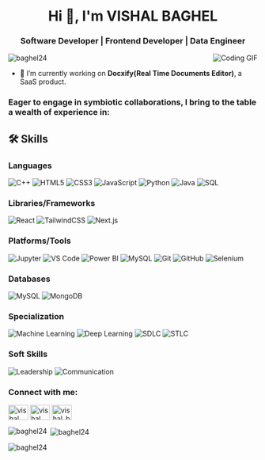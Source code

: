 <h1 align="center">Hi 👋, I'm VISHAL BAGHEL</h1>
<h3 align="center">Software Developer | Frontend Developer | Data Engineer</h3>
  <img align="right" src="https://media2.giphy.com/media/qgQUggAC3Pfv687qPC/giphy.gif" alt="Coding GIF" />


<p align="left"> <img src="https://komarev.com/ghpvc/?username=baghel24&label=Profile%20views&color=0e75b6&style=flat" alt="baghel24" /> </p>

- 🔭 I’m currently working on **Docxify(Real Time Documents Editor)**, a SaaS product.

<h3 align="left">Eager to engage in symbiotic collaborations, I bring to the table a wealth of experience in:</h3>

## 🛠 Skills

### Languages
![C++](https://img.shields.io/badge/C%2B%2B-00599C?style=for-the-badge&logo=c%2B%2B&logoColor=white)
![HTML5](https://img.shields.io/badge/HTML5-E34F26?style=for-the-badge&logo=html5&logoColor=white)
![CSS3](https://img.shields.io/badge/CSS3-1572B6?style=for-the-badge&logo=css3&logoColor=white)
![JavaScript](https://img.shields.io/badge/JavaScript-323330?style=for-the-badge&logo=javascript&logoColor=F7DF1E)
![Python](https://img.shields.io/badge/Python-3776AB?style=for-the-badge&logo=python&logoColor=white)
![Java](https://img.shields.io/badge/Java-ED8B00?style=for-the-badge&logo=java&logoColor=white)
![SQL](https://img.shields.io/badge/SQL-4479A1?style=for-the-badge&logo=sql&logoColor=white)

### Libraries/Frameworks
![React](https://img.shields.io/badge/React-20232A?style=for-the-badge&logo=react&logoColor=61DAFB)
![TailwindCSS](https://img.shields.io/badge/Tailwind_CSS-38B2AC?style=for-the-badge&logo=tailwind-css&logoColor=white)
![Next.js](https://img.shields.io/badge/Next.js-000000?style=for-the-badge&logo=nextdotjs&logoColor=white)

### Platforms/Tools
![Jupyter](https://img.shields.io/badge/Jupyter-F37626?style=for-the-badge&logo=jupyter&logoColor=white)
![VS Code](https://img.shields.io/badge/Visual_Studio_Code-0078D4?style=for-the-badge&logo=visual%20studio%20code&logoColor=white)
![Power BI](https://img.shields.io/badge/Power_BI-F2C811?style=for-the-badge&logo=power%20bi&logoColor=black)
![MySQL](https://img.shields.io/badge/MySQL-4479A1?style=for-the-badge&logo=mysql&logoColor=white)
![Git](https://img.shields.io/badge/Git-F05032?style=for-the-badge&logo=git&logoColor=white)
![GitHub](https://img.shields.io/badge/GitHub-181717?style=for-the-badge&logo=github&logoColor=white)
![Selenium](https://img.shields.io/badge/Selenium-43B02A?style=for-the-badge&logo=selenium&logoColor=white)

### Databases
![MySQL](https://img.shields.io/badge/MySQL-4479A1?style=for-the-badge&logo=mysql&logoColor=white)
![MongoDB](https://img.shields.io/badge/MongoDB-4EA94B?style=for-the-badge&logo=mongodb&logoColor=white)

### Specialization
![Machine Learning](https://img.shields.io/badge/Machine%20Learning-00C851?style=for-the-badge)
![Deep Learning](https://img.shields.io/badge/Deep%20Learning-FFBB33?style=for-the-badge)
![SDLC](https://img.shields.io/badge/SDLC-5A5A5A?style=for-the-badge)
![STLC](https://img.shields.io/badge/STLC-008080?style=for-the-badge)

### Soft Skills
![Leadership](https://img.shields.io/badge/Leadership-8B0000?style=for-the-badge)
![Communication](https://img.shields.io/badge/Communication-FF6347?style=for-the-badge)

<h3 align="left">Connect with me:</h3>
<p align="left">
<a href="https://linkedin.com/in/vishalbaghel" target="blank"><img align="center" src="https://raw.githubusercontent.com/rahuldkjain/github-profile-readme-generator/master/src/images/icons/Social/linked-in-alt.svg" alt="vishal baghel" height="30" width="40" /></a>
<a href="https://fb.com/vishalbaghel" target="blank"><img align="center" src="https://raw.githubusercontent.com/rahuldkjain/github-profile-readme-generator/master/src/images/icons/Social/facebook.svg" alt="vishal baghel" height="30" width="40" /></a>
<a href="https://instagram.com/vishal_baghel_08" target="blank"><img align="center" src="https://raw.githubusercontent.com/rahuldkjain/github-profile-readme-generator/master/src/images/icons/Social/instagram.svg" alt="vishal_baghel_08" height="30" width="40" /></a>
</p>

<p><img align="left" src="https://github-readme-stats.vercel.app/api/top-langs?username=baghel24&show_icons=true&locale=en&layout=compact" alt="baghel24" /></p>

<p>&nbsp;<img align="center" src="https://github-readme-stats.vercel.app/api?username=baghel24&show_icons=true&locale=en" alt="baghel24" /></p>

<p><img align="center" src="https://github-readme-streak-stats.herokuapp.com/?user=baghel24&" alt="baghel24" /></p>
